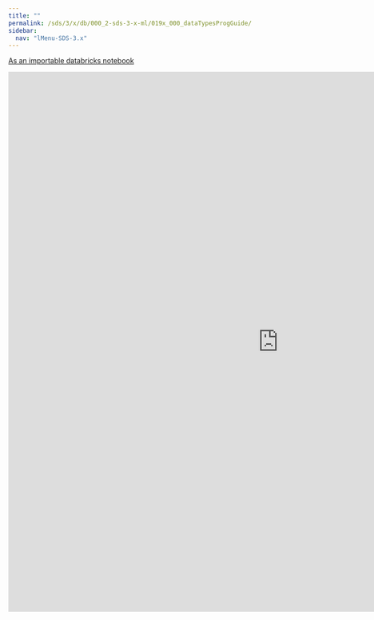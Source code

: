 ```yaml
---
title: ""
permalink: /sds/3/x/db/000_2-sds-3-x-ml/019x_000_dataTypesProgGuide/
sidebar:
  nav: "lMenu-SDS-3.x"
---
```


[As an importable databricks notebook](https://lamastex.github.io/scalable-data-science/sds/3/x/db/000_2-sds-3-x-ml/019x_000_dataTypesProgGuide.html)

<iframe src="https://lamastex.github.io/scalable-data-science/sds/3/x/db/000_2-sds-3-x-ml/019x_000_dataTypesProgGuide.html" width="1080" height="1080" frameborder="0"></iframe>
